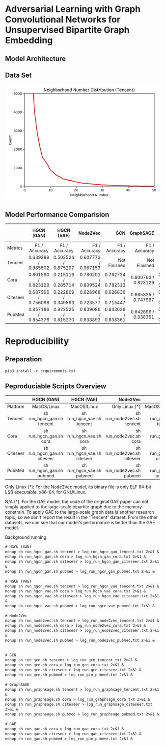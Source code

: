 # Adversarial Learning with Graph Convolutional Networks for Unsupervised Bipartite Graph Embedding

## Model Architecture


## Data Set

![tencent](docs/distribution_tencent.png)

## Model Performance Comparision
|                | HGCN (GAN)                 | HGCN (VAE)                 | Node2Vec                    | GCN                         | GraphSAGE                   | GAE                         | Pure Node Attribute         |
| :------------- | :----------:               | :----------:               | -----------:                | -----------:                | -----------:                | -----------:                | -----------:                |
| Metrics        | F1 / Accuracy              | F1 / Accuracy              | F1 / Accuracy               | F1 / Accuracy               | F1 / Accuracy               | F1 / Accuracy               | F1 / Accuracy               |
| Tencent        | 0.639289 / 0.965502        | 0.503524 / 0.875297        | 0.607773 / 0.967153         | Not Finished                | Not Finished                | N/A (*)                     | 0.497346 / 0.881214         |
| Cora           | 0.801590 / 0.823129        | 0.215116 / 0.285714        | 0.780201 / 0.809524         | 0.762734 / 0.782313         | 0.800763 / 0.823129         | 0.754289 / 0.782313         | 0.758143 / 0.789116         |
| Citeseer       | 0.687996 / 0.756098        | 0.222869 / 0.349593        | 0.626968 / 0.723577         | 0.626836 / 0.715447         | 0.665325 / 0.747967         | 0.644748 / 0.731707         | 0.620755 / 0.707317         |
| PubMed         | 0.857186 / 0.854376        | 0.822525 / 0.815270        | 0.839086 / 0.833892         | 0.843036 / 0.838361         | 0.842696 / 0.838361          | 0.828317 / 0.823091         | 0.842813 / 0.838361         |



# Reproducibility


## Preparation
~~~
pip3 install -r requirements.txt
~~~

## Peproduciable Scripts Overview
|                | HGCN (GAN)                 | HGCN (VAE)                 | Node2Vec                    | GCN                         | GraphSAGE                   | GAE                         |
| :------------- | :----------:               | :----------:               | -----------:                | -----------:                | -----------:                | -----------:                |
| Platform       | MacOS/Linux                | MacOS/Linux                | Only Linux (*)              | MacOS/Linux                 | MacOS/Linux                 | MacOS/Linux                |
| Tencent        | sh run_hgcn_gan.sh tencent | sh run_hgcn_vae.sh tencent | sh run_node2vec.sh tencent  | sh run_gcn.sh tencent       | sh run_graphsage.sh tencent | N/A (*)                     |
| Cora           | sh run_hgcn_gan.sh cora    | sh run_hgcn_vae.sh cora    | sh run_node2vec.sh cora     | sh run_gcn.sh cora          | sh run_graphsage.sh cora    | sh run_gae.sh cora          |
| Citeseer       | sh run_hgcn_gan.sh citeseer| sh run_hgcn_vae.sh citeseer| sh run_node2vec.sh citeseer | sh run_gcn.sh citeseer      | sh run_graphsage.sh citeseer| sh run_gae.sh citeseer      |
| PubMed         | sh run_hgcn_gan.sh pubmed  | sh run_hgcn_vae.sh pubmed  | sh run_node2vec.sh pubmed   | sh run_gcn.sh pubmed        | sh run_graphsage.sh pubmed  | sh run_gae.sh pubmed        |

Only Linux (*): For the Node2Vec model, its binary file is only ELF 64-bit LSB executable, x86-64, for GNU/Linux.

N/A (*): For the GAE model, the code of the original GAE paper can not simply applied to the large-scale bipartite graph due to the memory constrain. 
To apply GAE to the large-scale graph data is another research topic, so we don't report the result in the "Tencent" dataset. From the other datasets, we can see that our model's performance is better than the GAE model. 

Background running: 
~~~
# HGCN (GAN)
nohup sh run_hgcn_gan.sh tencent > log_run_hgcn_gan_tencent.txt 2>&1 &
nohup sh run_hgcn_gan.sh cora > log_run_hgcn_gan_cora.txt 2>&1 &
nohup sh run_hgcn_gan.sh citeseer > log_run_hgcn_gan_citeseer.txt 2>&1 &
nohup sh run_hgcn_gan.sh pubmed > log_run_hgcn_gan_pubmed.txt 2>&1 &

# HGCN (VAE)
nohup sh run_hgcn_vae.sh tencent > log_run_hgcn_vae_tencent.txt 2>&1 &
nohup sh run_hgcn_vae.sh cora > log_run_hgcn_vae_cora.txt 2>&1 &
nohup sh run_hgcn_vae.sh citeseer > log_run_hgcn_vae_citeseer.txt 2>&1 &
nohup sh run_hgcn_vae.sh pubmed > log_run_hgcn_vae_pubmed.txt 2>&1 &

# Node2Vec
nohup sh run_node2vec.sh tencent > log_run_node2vec_tencent.txt 2>&1 &
nohup sh run_node2vec.sh cora > log_run_node2vec_cora.txt 2>&1 &
nohup sh run_node2vec.sh citeseer > log_run_node2vec_citeseer.txt 2>&1 &
nohup sh run_node2vec.sh pubmed > log_run_node2vec_pubmed.txt 2>&1 &


# GCN
nohup sh run_gcn.sh tencent > log_run_gcn_tencent.txt 2>&1 &
nohup sh run_gcn.sh cora > log_run_gcn_cora.txt 2>&1 &
nohup sh run_gcn.sh citeseer > log_run_gcn_citeseer.txt 2>&1 &
nohup sh run_gcn.sh pubmed > log_run_gcn_pubmed.txt 2>&1 &

# GraphSAGE
nohup sh run_graphsage.sh tencent > log_run_graphsage_tencent.txt 2>&1 &
nohup sh run_graphsage.sh cora > log_run_graphsage_cora.txt 2>&1 &
nohup sh run_graphsage.sh citeseer > log_run_graphsage_citeseer.txt 2>&1 &
nohup sh run_graphsage.sh pubmed > log_run_graphsage_pubmed.txt 2>&1 &

# GAE
nohup sh run_gae.sh cora > log_run_gae_cora.txt 2>&1 &
nohup sh run_gae.sh citeseer > log_run_gae_citeseer.txt 2>&1 &
nohup sh run_gae.sh pubmed > log_run_gae_pubmed.txt 2>&1 &

~~~